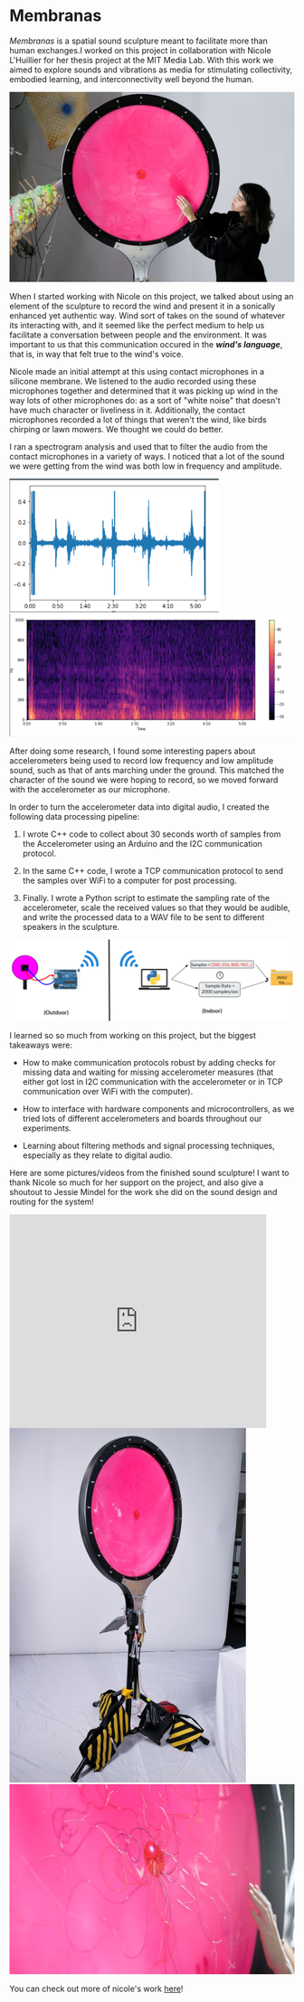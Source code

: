 
# Membranas

*Membranas* is a spatial sound sculpture meant to facilitate more than human exchanges.I worked on this project in collaboration with Nicole L'Huillier for her thesis project at the MIT Media Lab. With this work we aimed to explore sounds and vibrations as media for stimulating collectivity, embodied learning, and interconnectivity well beyond the human.

<div>
<img src="./membranas/membrana_2.jpg" alt="Membrana 1">
</div>


When I started working with Nicole on this project, we talked about using an element of the sculpture to record the wind and present it in a sonically enhanced yet authentic way. Wind sort of takes on the sound of whatever its interacting with, and it seemed like the perfect medium to help us facilitate a conversation between people and the environment. It was important to us that this communication occured in the ***wind's language***, that is, in way that felt true to the wind's voice. 

Nicole made an initial attempt at this using contact microphones in a silicone membrane. We listened to the audio recorded using these microphones together and determined that it was picking up wind in the way lots of other microphones do: as a sort of "white noise" that doesn't have much character or liveliness in it. Additionally, the contact microphones recorded a lot of things that weren't the wind, like birds chirping or lawn mowers. We thought we could do better.

I ran a spectrogram analysis and used that to filter the audio from the contact microphones in a variety of ways. I noticed that a lot of the sound we were getting from the wind was both low in frequency and amplitude. 

<div>
<img src="./membranas/wind_1.png" alt="Time series">
</div>

<div>
<img src="./membranas/wind_spec.png" alt="Spectrogram">
</div>



After doing some research, I found some interesting papers about accelerometers being used to record low frequency and low amplitude sound, such as that of ants marching under the ground. This matched the character of the sound we were hoping to record, so we moved forward with the accelerometer as our microphone. 



In order to turn the accelerometer data into digital audio, I created the following data processing pipeline:

1) I wrote C++ code to collect about 30 seconds worth of samples from the Accelerometer using an Arduino and the I2C communication protocol. 

2) In the same C++ code, I wrote a TCP communication protocol to send the samples over WiFi to a computer for post processing. 

3) Finally. I wrote a Python script to estimate the sampling rate of the accelerometer, scale the received values so that they would be audible, and write the processed data to a WAV file to be sent to different speakers in the sculpture. 

<div>
<img src="./membranas/accel_process.png" alt="Accel Process">
</div>




I learned so so much from working on this project, but the biggest takeaways were:


-  How to make communication protocols robust by adding checks for missing data and waiting for missing accelerometer measures (that either got lost in I2C communication with the accelerometer or in TCP communication over WiFi with the computer).

- How to interface with hardware components and microcontrollers, as we tried lots of different accelerometers and boards throughout our experiments. 

- Learning about filtering methods and signal processing techniques, especially as they relate to digital audio.

Here are some pictures/videos from the finished sound sculpture! I want to thank Nicole so much for her support on the project, and also give a shoutout to Jessie Mindel for the work she did on the sound design and routing for the system!

<div style="padding:75% 0 0 0;position:relative;width:90%;"><iframe src="https://player.vimeo.com/video/818163062?h=612a4798de&amp;badge=0&amp;autopause=0&amp;player_id=0&amp;app_id=58479" frameborder="0" allow="autoplay; fullscreen; picture-in-picture" allowfullscreen style="position:absolute;top:0;left:0;width:100%;height:100%;" title="membranas_vid.mp4"></iframe></div><script src="https://player.vimeo.com/api/player.js"></script>


<div>
<img src="./membranas/membrana_1.jpg" alt="Membrana 1">
</div>

<div>
<img src="./membranas/membrana_3.jpg" alt="Membrana 3">
</div>


You can check out more of nicole's work [here](https://nicolelhuillier.com/)!

